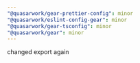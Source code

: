 ```yaml
---
"@quasarwork/gear-prettier-config": minor
"@quasarwork/eslint-config-gear": minor
"@quasarwork/gear-tsconfig": minor
"@quasarwork/gear": minor
---
```


changed export again
